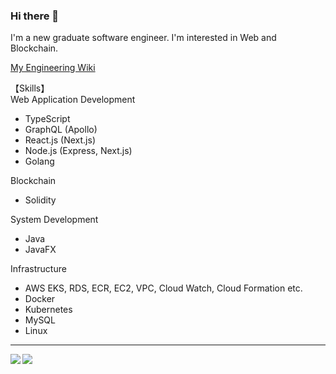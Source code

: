 ### Hi there 👋
I'm a new graduate software engineer.
I'm interested in Web and Blockchain.

[My Engineering Wiki](https://www.notion.so/Ropi-Engineering-Wiki-37024e20c81647d8a7f91587e1fdacf8)

【Skills】<br>
Web Application Development
- TypeScript
- GraphQL (Apollo)
- React.js (Next.js)
- Node.js (Express, Next.js)
- Golang

Blockchain
- Solidity

System Development
- Java
- JavaFX

Infrastructure
- AWS EKS, RDS, ECR, EC2, VPC, Cloud Watch, Cloud Formation etc.
- Docker
- Kubernetes
- MySQL
- Linux

---

<a href="https://github.com/anuraghazra/github-readme-stats">
  <img align="left" src="https://github-readme-stats.vercel.app/api?username=show-coco&count_private=true&show_icons=true&theme=dracula" />
</a>
<a href="https://github.com/anuraghazra/github-readme-stats">
  <img align="left" src="https://github-readme-stats.vercel.app/api/top-langs/?username=show-coco&count_private=true&show_icons=true&theme=dracula" />
</a>
